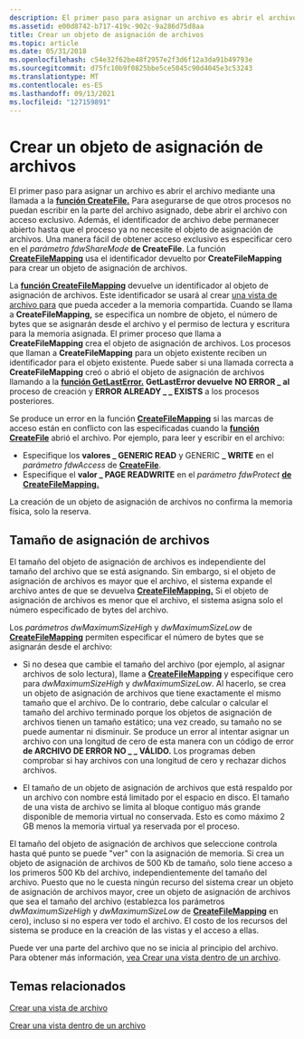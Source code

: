 ```yaml
---
description: El primer paso para asignar un archivo es abrir el archivo mediante una llamada a la función CreateFile.
ms.assetid: e00d8742-b717-419c-902c-9a286d75d8aa
title: Crear un objeto de asignación de archivos
ms.topic: article
ms.date: 05/31/2018
ms.openlocfilehash: c54e32f62be48f2957e2f3d6f12a3da91b49793e
ms.sourcegitcommit: d75fc10b9f0825bbe5ce5045c90d4045e3c53243
ms.translationtype: MT
ms.contentlocale: es-ES
ms.lasthandoff: 09/13/2021
ms.locfileid: "127159891"
---
```

# <a name="creating-a-file-mapping-object"></a>Crear un objeto de asignación de archivos

El primer paso para asignar un archivo es abrir el archivo mediante una llamada a la [**función CreateFile.**](/windows/win32/api/fileapi/nf-fileapi-createfilea) Para asegurarse de que otros procesos no puedan escribir en la parte del archivo asignado, debe abrir el archivo con acceso exclusivo. Además, el identificador de archivo debe permanecer abierto hasta que el proceso ya no necesite el objeto de asignación de archivos. Una manera fácil de obtener acceso exclusivo es especificar cero en el *parámetro fdwShareMode* **de CreateFile**. La función [**CreateFileMapping**](/windows/desktop/api/WinBase/nf-winbase-createfilemappinga) usa el identificador devuelto por **CreateFileMapping** para crear un objeto de asignación de archivos.

La [**función CreateFileMapping**](/windows/desktop/api/WinBase/nf-winbase-createfilemappinga) devuelve un identificador al objeto de asignación de archivos. Este identificador se usará al crear [una vista de archivo para](creating-a-file-view.md) que pueda acceder a la memoria compartida. Cuando se llama a **CreateFileMapping,** se especifica un nombre de objeto, el número de bytes que se asignarán desde el archivo y el permiso de lectura y escritura para la memoria asignada. El primer proceso que llama a **CreateFileMapping** crea el objeto de asignación de archivos. Los procesos que llaman a **CreateFileMapping** para un objeto existente reciben un identificador para el objeto existente. Puede saber si una llamada correcta a **CreateFileMapping** creó o abrió el objeto de asignación de archivos llamando a la [**función GetLastError.**](/windows/win32/api/errhandlingapi/nf-errhandlingapi-getlasterror) **GetLastError devuelve** **NO ERROR \_ al** proceso de creación y **ERROR ALREADY \_ \_ EXISTS** a los procesos posteriores.

Se produce un error en la función [**CreateFileMapping**](/windows/desktop/api/WinBase/nf-winbase-createfilemappinga) si las marcas de acceso están en conflicto con las especificadas cuando la [**función CreateFile**](/windows/win32/api/fileapi/nf-fileapi-createfilea) abrió el archivo. Por ejemplo, para leer y escribir en el archivo:

-   Especifique los **valores \_ GENERIC READ** y GENERIC **\_ WRITE** en el *parámetro fdwAccess* de [**CreateFile**](/windows/win32/api/fileapi/nf-fileapi-createfilea).
-   Especifique el **valor \_ PAGE READWRITE** en el *parámetro fdwProtect* [**de CreateFileMapping.**](/windows/desktop/api/WinBase/nf-winbase-createfilemappinga)

La creación de un objeto de asignación de archivos no confirma la memoria física, solo la reserva.

## <a name="file-mapping-size"></a>Tamaño de asignación de archivos

El tamaño del objeto de asignación de archivos es independiente del tamaño del archivo que se está asignando. Sin embargo, si el objeto de asignación de archivos es mayor que el archivo, el sistema expande el archivo antes de que se devuelva [**CreateFileMapping.**](/windows/desktop/api/WinBase/nf-winbase-createfilemappinga) Si el objeto de asignación de archivos es menor que el archivo, el sistema asigna solo el número especificado de bytes del archivo.

Los *parámetros dwMaximumSizeHigh* y *dwMaximumSizeLow* de [**CreateFileMapping**](/windows/desktop/api/WinBase/nf-winbase-createfilemappinga) permiten especificar el número de bytes que se asignarán desde el archivo:

-   Si no desea que cambie el tamaño del archivo (por ejemplo, al asignar archivos de solo lectura), llame a [**CreateFileMapping**](/windows/desktop/api/WinBase/nf-winbase-createfilemappinga) y especifique cero para *dwMaximumSizeHigh* y *dwMaximumSizeLow*. Al hacerlo, se crea un objeto de asignación de archivos que tiene exactamente el mismo tamaño que el archivo. De lo contrario, debe calcular o calcular el tamaño del archivo terminado porque los objetos de asignación de archivos tienen un tamaño estático; una vez creado, su tamaño no se puede aumentar ni disminuir. Se produce un error al intentar asignar un archivo con una longitud de cero de esta manera con un código de error **de ARCHIVO DE ERROR NO \_ \_ VÁLIDO.** Los programas deben comprobar si hay archivos con una longitud de cero y rechazar dichos archivos.

-   El tamaño de un objeto de asignación de archivos que está respaldo por un archivo con nombre está limitado por el espacio en disco. El tamaño de una vista de archivo se limita al bloque contiguo más grande disponible de memoria virtual no conservada. Esto es como máximo 2 GB menos la memoria virtual ya reservada por el proceso.

El tamaño del objeto de asignación de archivos que seleccione controla hasta qué punto se puede "ver" con la asignación de memoria. Si crea un objeto de asignación de archivos de 500 Kb de tamaño, solo tiene acceso a los primeros 500 Kb del archivo, independientemente del tamaño del archivo. Puesto que no le cuesta ningún recurso del sistema crear un objeto de asignación de archivos mayor, cree un objeto de asignación de archivos que sea el tamaño del archivo (establezca los parámetros *dwMaximumSizeHigh* y *dwMaximumSizeLow* de [**CreateFileMapping**](/windows/desktop/api/WinBase/nf-winbase-createfilemappinga) en cero), incluso si no espera ver todo el archivo. El costo de los recursos del sistema se produce en la creación de las vistas y el acceso a ellas.

Puede ver una parte del archivo que no se inicia al principio del archivo. Para obtener más información, [vea Crear una vista dentro de un archivo](creating-a-view-within-a-file.md).

## <a name="related-topics"></a>Temas relacionados

<dl> <dt>

[Crear una vista de archivo](creating-a-file-view.md)
</dt> <dt>

[Crear una vista dentro de un archivo](creating-a-view-within-a-file.md)
</dt> </dl>


 
